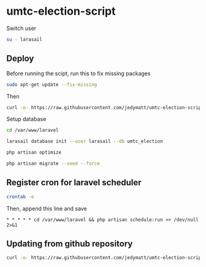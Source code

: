 # umtc-election-script

Switch user
```bash
su - larasail
```

## Deploy

Before running the scipt, run this to fix missing packages
```bash
sudo apt-get update --fix-missing
```
Then
```bash
curl -o- https://raw.githubusercontent.com/jedymatt/umtc-election-script/main/deploy.sh | bash
```

Setup database
```bash
cd /var/www/laravel

larasail database init --user larasail --db umtc_election

php artisan optimize

php artisan migrate --seed --force
```

## Register cron for laravel scheduler

```bash
crontab -e
```
Then, append this line and save
```cron
* * * * * cd /var/www/laravel && php artisan schedule:run >> /dev/null 2>&1
```

## Updating from github repository

```bash
curl -o- https://raw.githubusercontent.com/jedymatt/umtc-election-script/main/update.sh | bash
```

